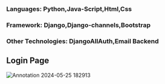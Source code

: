 ### Languages: Python,Java-Script,Html,Css
### Framework: Django,Django-channels,Bootstrap
### Other Technologies: DjangoAllAuth,Email Backend

## Login Page
![Annotation 2024-05-25 182913](https://github.com/Ankit96500/webapp/assets/107850796/52768b2b-4fdc-48f9-8ce3-76102a862246)
